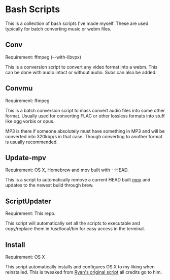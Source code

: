 Bash Scripts
===========

This is a collection of bash scripts I've made myself. These are used typically for batch converting music or webm files.

Conv
-----

Requirement: ffmpeg (--with-libvpx)

This is a conversion script to convert any video format into a webm. This can be done with audio intact or without audio. Subs can also be added.


Convmu
------

Requirement: ffmpeg

This is a batch conversion script to mass convert audio files into some other format. Usually used for converting FLAC or other lossless formats into stuff like ogg vorbis or opus. 

MP3 is there if someone absolutely must have something in MP3 and will be converted into 320kbp/s in that case. Though converting to another format is usually recommended.


Update-mpv
----------

Requirement: OS X, Homebrew and mpv built with --HEAD.

This is a script to automatically remove a current HEAD built [mpv](https://mpv.io) and updates to the newest build through brew.


ScriptUpdater
-------------

Requirement: This repo.

This script will automatically set all the scripts to executable and copy/replace them in /usr/local/bin for easy access in the terminal.

Install
-------

Requirement: OS X

This script automatically installs and configures OS X to my liking when reinstalled. This is tweaked from [Ryan's original script](https://github.com/ryanmaclean/OSX-Post-Install-Script) all credits go to him.